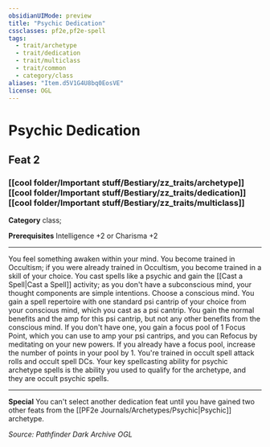 ```yaml
---
obsidianUIMode: preview
title: "Psychic Dedication"
cssclasses: pf2e,pf2e-spell
tags:
  - trait/archetype
  - trait/dedication
  - trait/multiclass
  - trait/common
  - category/class
aliases: "Item.d5V1G4U8bq0EosVE"
license: OGL
---
```

# Psychic Dedication
## Feat 2
### [[cool folder/Important stuff/Bestiary/zz_traits/archetype]][[cool folder/Important stuff/Bestiary/zz_traits/dedication]][[cool folder/Important stuff/Bestiary/zz_traits/multiclass]]

**Category** class; 



**Prerequisites** Intelligence +2 or Charisma +2
* * *
You feel something awaken within your mind. You become trained in Occultism; if you were already trained in Occultism, you become trained in a skill of your choice. You cast spells like a psychic and gain the [[Cast a Spell|Cast a Spell]] activity; as you don't have a subconscious mind, your thought components are simple intentions. Choose a conscious mind. You gain a spell repertoire with one standard psi cantrip of your choice from your conscious mind, which you cast as a psi cantrip. You gain the normal benefits and the amp for this psi cantrip, but not any other benefits from the conscious mind. If you don't have one, you gain a focus pool of 1 Focus Point, which you can use to amp your psi cantrips, and you can Refocus by meditating on your new powers. If you already have a focus pool, increase the number of points in your pool by 1. You're trained in occult spell attack rolls and occult spell DCs. Your key spellcasting ability for psychic archetype spells is the ability you used to qualify for the archetype, and they are occult psychic spells.

* * *

**Special** You can't select another dedication feat until you have gained two other feats from the [[PF2e Journals/Archetypes/Psychic|Psychic]] archetype.

*Source: Pathfinder Dark Archive*
*OGL*